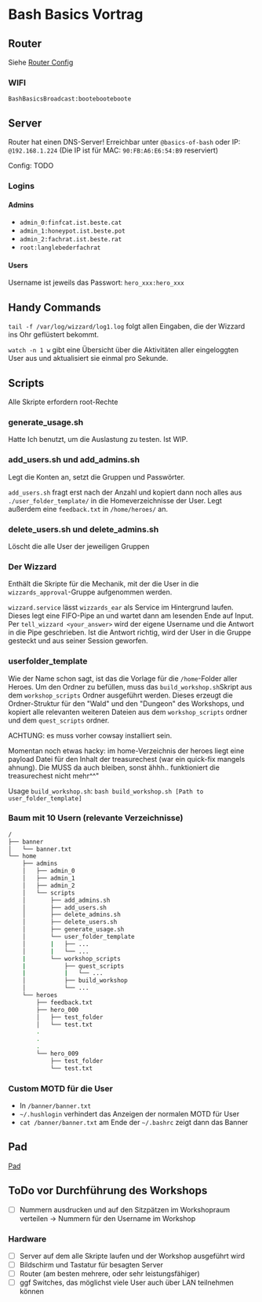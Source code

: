 # Bash Basics Vortrag

## Router

Siehe [Router Config](./router-config)

### WIFI

`BashBasicsBroadcast:bootebooteboote`

## Server

Router hat einen DNS-Server!
Erreichbar unter `@basics-of-bash` oder IP: `@192.168.1.224`
(Die IP ist für MAC: `90:FB:A6:E6:54:B9` reserviert)

Config: TODO

### Logins

#### Admins

- `admin_0:finfcat.ist.beste.cat`
- `admin_1:honeypot.ist.beste.pot`
- `admin_2:fachrat.ist.beste.rat`
- `root:langlebederfachrat`

#### Users

Username ist jeweils das Passwort: `hero_xxx:hero_xxx`

## Handy Commands

`tail -f /var/log/wizzard/log1.log` folgt allen Eingaben, die der Wizzard ins Ohr geflüstert bekommt.

`watch -n 1 w` gibt eine Übersicht über die Aktivitäten aller eingeloggten User aus und aktualisiert sie einmal pro Sekunde. 

## Scripts

Alle Skripte erfordern root-Rechte

### generate_usage.sh

Hatte Ich benutzt, um die Auslastung zu testen. Ist WIP.

### add_users.sh und add_admins.sh

Legt die Konten an, setzt die Gruppen und Passwörter.

`add_users.sh` fragt erst nach der Anzahl und kopiert dann noch alles aus `./user_folder_template/` in die Homeverzeichnisse der User.
Legt außerdem eine `feedback.txt` in `/home/heroes/` an.

### delete_users.sh und delete_admins.sh

Löscht die alle User der jeweiligen Gruppen

### Der Wizzard

Enthält die Skripte für die Mechanik, mit der die User in die `wizzards_approval`-Gruppe aufgenommen werden.

`wizzard.service` lässt `wizzards_ear` als Service im Hintergrund laufen. Dieses legt eine FIFO-Pipe an und wartet dann am
lesenden Ende auf Input. Per `tell_wizzard <your_answer>` wird der eigene Username und die Antwort in die Pipe geschrieben.
Ist die Antwort richtig, wird der User in die Gruppe gesteckt und aus seiner Session geworfen.

### userfolder_template

Wie der Name schon sagt, ist das die Vorlage für die `/home`-Folder aller Heroes.
Um den Ordner zu befüllen, muss das `build_workshop.sh`Skript aus dem `workshop_scripts` Ordner ausgeführt werden. Dieses erzeugt die Ordner-Struktur für den "Wald" und den "Dungeon" des Workshops, und kopiert alle relevanten weiteren Dateien aus dem `workshop_scripts` ordner und dem `quest_scripts` ordner.

ACHTUNG: es muss vorher cowsay installiert sein.

Momentan noch etwas hacky: im home-Verzeichnis der heroes liegt eine payload Datei für den Inhalt der treasurechest (war ein quick-fix mangels ahnung). Die MUSS da auch bleiben, sonst ähhh.. funktioniert die treasurechest nicht mehr^^"

Usage `build_workshop.sh`: `bash build_workshop.sh [Path to user_folder_template]`


### Baum mit 10 Usern (relevante Verzeichnisse)

``` bash
/
├── banner
│   └── banner.txt
└── home
    ├── admins
    │   ├── admin_0
    │   ├── admin_1
    │   ├── admin_2
    │   └── scripts
    │       ├── add_admins.sh
    │       ├── add_users.sh
    │       ├── delete_admins.sh
    │       ├── delete_users.sh
    │       ├── generate_usage.sh
    │       └── user_folder_template
    │       |   ├── ...
    │       |   └── ...
    |       └── workshop_scripts
    |           ├── quest_scripts
    |           |   └── ...
    │           ├── build_workshop
    │           └── ...
    └── heroes
        ├── feedback.txt
        ├── hero_000
        │   ├── test_folder
        │   └── test.txt
        .
        .
        .
        └── hero_009
            ├── test_folder
            └── test.txt
```

### Custom MOTD für die User

- In `/banner/banner.txt`
- `~/.hushlogin` verhindert das Anzeigen der normalen MOTD für User
- `cat /banner/banner.txt` am Ende der `~/.bashrc` zeigt dann das Banner

## Pad

[Pad](https://pad.finf.uni-hannover.de/sArjdD_oSz-JRfsfYHs7dg#)


## ToDo vor Durchführung des Workshops

- [ ] Nummern ausdrucken und auf den Sitzpätzen im Workshopraum verteilen -> Nummern für den Username im Workshop

### Hardware

- [ ] Server auf dem alle Skripte laufen und der Workshop ausgeführt wird
- [ ] Bildschirm und Tastatur für besagten Server
- [ ] Router (am besten mehrere, oder sehr leistungsfähiger)
- [ ] ggf Switches, das möglichst viele User auch über LAN teilnehmen können